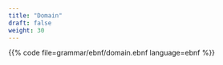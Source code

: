 ```yaml
---
title: "Domain"
draft: false
weight: 30
---
```


{{% code file=grammar/ebnf/domain.ebnf language=ebnf %}}
